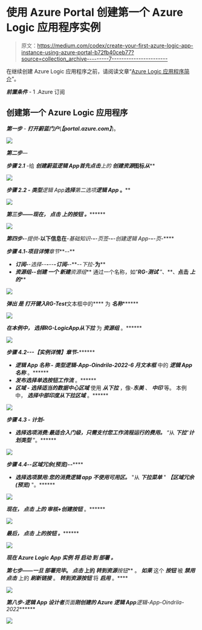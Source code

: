 # 使用 Azure Portal 创建第一个 Azure Logic 应用程序实例

> 原文：<https://medium.com/codex/create-your-first-azure-logic-app-instance-using-azure-portal-b72fb40ceb77?source=collection_archive---------7----------------------->

在继续创建 Azure Logic 应用程序之前，请阅读文章“[Azure Logic 应用程序简介](https://oindrila-chakraborty88.medium.com/introduction-to-azure-logic-app-217cf797856e)”。

***前置条件*** -
1 .Azure 订阅

## 创建第一个 Azure Logic 应用程序

***第一步*** - ***打开******蔚蓝门户***(***【portal.azure.com】***)。

![](img/fca313e51081463e21cfda5694bb979e.png)

***第二步***—

***步骤 2.1*** -给 ***创建******蔚蓝逻辑 App******首先点击**上的 ***创建资源******图标*****从*****

****![](img/e6ef5efdc04832703fba6d38f61a0093.png)****

*******步骤 2.2*** - ***类型******逻辑 App******选择******第二选项******逻辑 App*** 。****

****![](img/08948266a7f340b5947b3cd5a1046ce1.png)****

*******第三步***——现在， ***点击 ***上的****按钮*** 。*********

**![](img/c4f850ce5191e55b19424c4b02a79792.png)**

*****第四步***-**-*提供*-**以下信息在**-*基础知识*-**-**-*页签*-**-**-*创建逻辑 App*-**-**-*页*-****

*****步骤 4.1***-***项目详情******章节***--**

*   *****订阅***-**-*选择*-*-**-**-*-**-*订阅*-**-**--*下拉*-**为****
*   *******资源组***-**-*创建*** 一个 ***新建******资源组*** 通过一个名称，如“***RG-测试*** ”、**、**点击 ***上的*******

*****![](img/dacabe5c345bee3ec6e16873efc4b496.png)*****

*********弹出*** 是 ***打开******键入******RG-Test***文本框中的**** 为 ***名称*********

******![](img/0c6df52c1b28dce413a229785ee7dfd2.png)******

******在本例中， ***选择******RG-LogicApp******从******下拉*** 为 ***资源组*** 。******

******![](img/3f1a67033eabcc90655f54d2fc198021.png)******

*********步骤 4.2***-**-*-【实例详情】章节*-********

*   *********逻辑 App 名称*** - ***类型******逻辑-App-Oindrila-2022-6 月******文本框*** 中的 ***逻辑 App 名称*** 。******
*   *********发布******选择******单选按钮******工作流*** 。******
*   *********区域*** - ***选择******适当的数据中心区域*** 使用 ***从******下拉*** ，像-***东美*** 、 ***中印*** 等。
    本例中， ***选择******中部印度******从******下拉******区域*** 。******

******![](img/33589c37db84dc62d373c95c17a30dec.png)******

*********步骤 4.3*** - ***计划*-********

*   *********选择******选项******消费:最适合入门级，只需支付您工作流程运行的费用。*** “从 ***下拉***”***计划类型*** ”。******

******![](img/f7e9b171d72789c7a89622c38e7a07c9.png)******

*********步骤 4.4***-**-*区域冗余(预览)*-**-******

*   *********选择******选项******禁用:您的消费逻辑 app 不使用可用区。*** "从 ***下拉菜单*** " ***【区域冗余(预览)*** "。******

******![](img/08279d734c887baf734e1e24e7976149.png)******

******现在， ***点击*** 上的 ***审核+创建******按钮*** 。******

******![](img/8ce9fa7ea72014aaeda53880918e7894.png)******

******最后， ***点击 ***上的******按钮*** 。*********

***![](img/5aec9024594792c93803828bb12b71a0.png)***

***现在 ***Azure Logic App 实例*** 将 ***启动*** 到 ***部署*** 。***

******第七步***——一旦 ***部署完毕****。 ***点击*** 上的 ***转到资源******按钮*** 。
***如果*** 这个 ***按钮*** 被 ***禁用******点击*** 上的 ***刷新******链接*** 。 ***转到资源******按钮*** 将 ***启用*** 。****

****![](img/4208dcdab2a51801a0c0ebc57c82f9ce.png)****

*******第八步***-***逻辑 App 设计者******页面******刚创建的*** ***Azure 逻辑 App******逻辑-App-Oindrila-2022*******

****![](img/9a0f91088ec6515a912b0ebb6579afb4.png)****